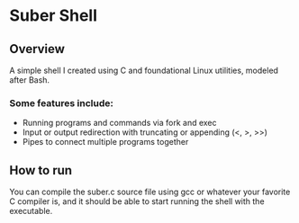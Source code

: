 # Suber Shell
## Overview
A simple shell I created using C and foundational Linux utilities, modeled after Bash.
### Some features include:
- Running programs and commands via fork and exec
- Input or output redirection with truncating or appending (<, >, >>)
- Pipes to connect multiple programs together

## How to run
You can compile the suber.c source file using gcc or whatever your favorite C compiler is, and it should be able to start running the shell with the executable.
